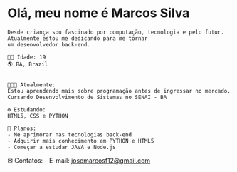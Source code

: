 # Olá, meu nome é Marcos Silva

    Desde criança sou fascinado por computação, tecnologia e pelo futur. Atualmente estou me dedicando para me tornar
    um desenvolvedor back-end.

    👦🏾 Idade: 19
    🌎 BA, Brazil
    
   
    👨🏾‍💻 Atualmente:
    Estou aprendendo mais sobre programação antes de ingressar no mercado. Cursando Desenvolvimento de Sistemas no SENAI - BA 

    ⚙ Estudando:
    HTML5, CSS e PYTHON
    
    🌱 Planos:
    - Me aprimorar nas tecnologias back-end
    - Adquirir mais conhecimento em PYTHON e HTML5
    - Começar a estudar JAVA e Node.js
    
✉ Contatos:
    - E-mail: josemarcosf12@gmail.com
